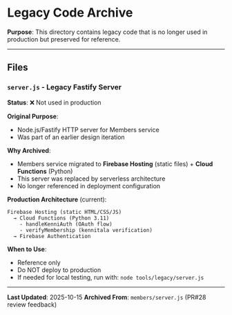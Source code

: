 # Legacy Code Archive

**Purpose**: This directory contains legacy code that is no longer used in production but preserved for reference.

---

## Files

### `server.js` - Legacy Fastify Server

**Status**: ❌ Not used in production

**Original Purpose**:
- Node.js/Fastify HTTP server for Members service
- Was part of an earlier design iteration

**Why Archived**:
- Members service migrated to **Firebase Hosting** (static files) + **Cloud Functions** (Python)
- This server was replaced by serverless architecture
- No longer referenced in deployment configuration

**Production Architecture** (current):
```
Firebase Hosting (static HTML/CSS/JS)
  → Cloud Functions (Python 3.11)
    - handleKenniAuth (OAuth flow)
    - verifyMembership (kennitala verification)
  → Firebase Authentication
```

**When to Use**:
- Reference only
- Do NOT deploy to production
- If needed for local testing, run with: `node tools/legacy/server.js`

---

**Last Updated**: 2025-10-15
**Archived From**: `members/server.js` (PR#28 review feedback)
